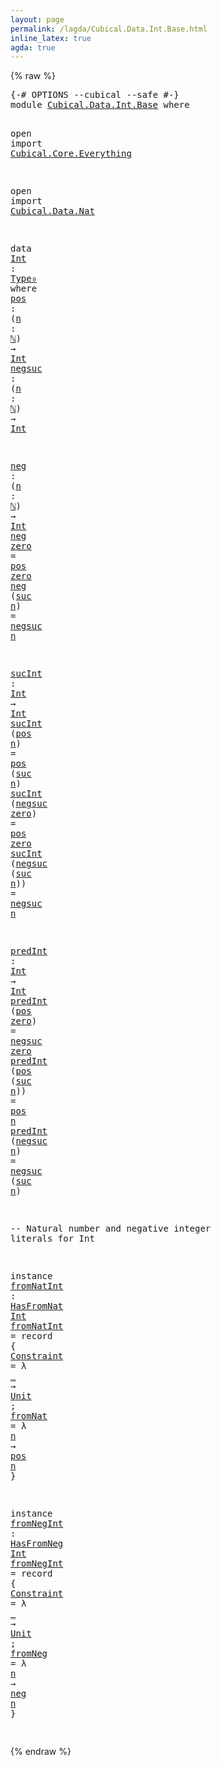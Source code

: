```yaml
---
layout: page
permalink: /lagda/Cubical.Data.Int.Base.html
inline_latex: true
agda: true
---
```

<body>
{% raw %}
<pre class="Agda">
<a id="1" class="Symbol">{-#</a> <a id="5" class="Keyword">OPTIONS</a> <a id="13" class="Pragma">--cubical</a> <a id="23" class="Pragma">--safe</a> <a id="30" class="Symbol">#-}</a>
<a id="34" class="Keyword">module</a> <a id="41" href="Cubical.Data.Int.Base.html" class="Module">Cubical.Data.Int.Base</a> <a id="63" class="Keyword">where</a>

<a id="70" class="Keyword">open</a> <a id="75" class="Keyword">import</a> <a id="82" href="Cubical.Core.Everything.html" class="Module">Cubical.Core.Everything</a>

<a id="107" class="Keyword">open</a> <a id="112" class="Keyword">import</a> <a id="119" href="Cubical.Data.Nat.html" class="Module">Cubical.Data.Nat</a>

<a id="137" class="Keyword">data</a> <a id="Int"></a><a id="142" href="Cubical.Data.Int.Base.html#142" class="Datatype">Int</a> <a id="146" class="Symbol">:</a> <a id="148" href="Cubical.Core.Primitives.html#1008" class="Function">Type₀</a> <a id="154" class="Keyword">where</a>
  <a id="Int.pos"></a><a id="162" href="Cubical.Data.Int.Base.html#162" class="InductiveConstructor">pos</a>    <a id="169" class="Symbol">:</a> <a id="171" class="Symbol">(</a><a id="172" href="Cubical.Data.Int.Base.html#172" class="Bound">n</a> <a id="174" class="Symbol">:</a> <a id="176" href="Agda.Builtin.Nat.html#192" class="Datatype">ℕ</a><a id="177" class="Symbol">)</a> <a id="179" class="Symbol">→</a> <a id="181" href="Cubical.Data.Int.Base.html#142" class="Datatype">Int</a>
  <a id="Int.negsuc"></a><a id="187" href="Cubical.Data.Int.Base.html#187" class="InductiveConstructor">negsuc</a> <a id="194" class="Symbol">:</a> <a id="196" class="Symbol">(</a><a id="197" href="Cubical.Data.Int.Base.html#197" class="Bound">n</a> <a id="199" class="Symbol">:</a> <a id="201" href="Agda.Builtin.Nat.html#192" class="Datatype">ℕ</a><a id="202" class="Symbol">)</a> <a id="204" class="Symbol">→</a> <a id="206" href="Cubical.Data.Int.Base.html#142" class="Datatype">Int</a>

<a id="neg"></a><a id="211" href="Cubical.Data.Int.Base.html#211" class="Function">neg</a> <a id="215" class="Symbol">:</a> <a id="217" class="Symbol">(</a><a id="218" href="Cubical.Data.Int.Base.html#218" class="Bound">n</a> <a id="220" class="Symbol">:</a> <a id="222" href="Agda.Builtin.Nat.html#192" class="Datatype">ℕ</a><a id="223" class="Symbol">)</a> <a id="225" class="Symbol">→</a> <a id="227" href="Cubical.Data.Int.Base.html#142" class="Datatype">Int</a>
<a id="231" href="Cubical.Data.Int.Base.html#211" class="Function">neg</a> <a id="235" href="Agda.Builtin.Nat.html#210" class="InductiveConstructor">zero</a> <a id="240" class="Symbol">=</a> <a id="242" href="Cubical.Data.Int.Base.html#162" class="InductiveConstructor">pos</a> <a id="246" href="Agda.Builtin.Nat.html#210" class="InductiveConstructor">zero</a>
<a id="251" href="Cubical.Data.Int.Base.html#211" class="Function">neg</a> <a id="255" class="Symbol">(</a><a id="256" href="Agda.Builtin.Nat.html#223" class="InductiveConstructor">suc</a> <a id="260" href="Cubical.Data.Int.Base.html#260" class="Bound">n</a><a id="261" class="Symbol">)</a> <a id="263" class="Symbol">=</a> <a id="265" href="Cubical.Data.Int.Base.html#187" class="InductiveConstructor">negsuc</a> <a id="272" href="Cubical.Data.Int.Base.html#260" class="Bound">n</a>

<a id="sucInt"></a><a id="275" href="Cubical.Data.Int.Base.html#275" class="Function">sucInt</a> <a id="282" class="Symbol">:</a> <a id="284" href="Cubical.Data.Int.Base.html#142" class="Datatype">Int</a> <a id="288" class="Symbol">→</a> <a id="290" href="Cubical.Data.Int.Base.html#142" class="Datatype">Int</a>
<a id="294" href="Cubical.Data.Int.Base.html#275" class="Function">sucInt</a> <a id="301" class="Symbol">(</a><a id="302" href="Cubical.Data.Int.Base.html#162" class="InductiveConstructor">pos</a> <a id="306" href="Cubical.Data.Int.Base.html#306" class="Bound">n</a><a id="307" class="Symbol">)</a>          <a id="318" class="Symbol">=</a> <a id="320" href="Cubical.Data.Int.Base.html#162" class="InductiveConstructor">pos</a> <a id="324" class="Symbol">(</a><a id="325" href="Agda.Builtin.Nat.html#223" class="InductiveConstructor">suc</a> <a id="329" href="Cubical.Data.Int.Base.html#306" class="Bound">n</a><a id="330" class="Symbol">)</a>
<a id="332" href="Cubical.Data.Int.Base.html#275" class="Function">sucInt</a> <a id="339" class="Symbol">(</a><a id="340" href="Cubical.Data.Int.Base.html#187" class="InductiveConstructor">negsuc</a> <a id="347" href="Agda.Builtin.Nat.html#210" class="InductiveConstructor">zero</a><a id="351" class="Symbol">)</a>    <a id="356" class="Symbol">=</a> <a id="358" href="Cubical.Data.Int.Base.html#162" class="InductiveConstructor">pos</a> <a id="362" href="Agda.Builtin.Nat.html#210" class="InductiveConstructor">zero</a>
<a id="367" href="Cubical.Data.Int.Base.html#275" class="Function">sucInt</a> <a id="374" class="Symbol">(</a><a id="375" href="Cubical.Data.Int.Base.html#187" class="InductiveConstructor">negsuc</a> <a id="382" class="Symbol">(</a><a id="383" href="Agda.Builtin.Nat.html#223" class="InductiveConstructor">suc</a> <a id="387" href="Cubical.Data.Int.Base.html#387" class="Bound">n</a><a id="388" class="Symbol">))</a> <a id="391" class="Symbol">=</a> <a id="393" href="Cubical.Data.Int.Base.html#187" class="InductiveConstructor">negsuc</a> <a id="400" href="Cubical.Data.Int.Base.html#387" class="Bound">n</a>

<a id="predInt"></a><a id="403" href="Cubical.Data.Int.Base.html#403" class="Function">predInt</a> <a id="411" class="Symbol">:</a> <a id="413" href="Cubical.Data.Int.Base.html#142" class="Datatype">Int</a> <a id="417" class="Symbol">→</a> <a id="419" href="Cubical.Data.Int.Base.html#142" class="Datatype">Int</a>
<a id="423" href="Cubical.Data.Int.Base.html#403" class="Function">predInt</a> <a id="431" class="Symbol">(</a><a id="432" href="Cubical.Data.Int.Base.html#162" class="InductiveConstructor">pos</a> <a id="436" href="Agda.Builtin.Nat.html#210" class="InductiveConstructor">zero</a><a id="440" class="Symbol">)</a>    <a id="445" class="Symbol">=</a> <a id="447" href="Cubical.Data.Int.Base.html#187" class="InductiveConstructor">negsuc</a> <a id="454" href="Agda.Builtin.Nat.html#210" class="InductiveConstructor">zero</a>
<a id="459" href="Cubical.Data.Int.Base.html#403" class="Function">predInt</a> <a id="467" class="Symbol">(</a><a id="468" href="Cubical.Data.Int.Base.html#162" class="InductiveConstructor">pos</a> <a id="472" class="Symbol">(</a><a id="473" href="Agda.Builtin.Nat.html#223" class="InductiveConstructor">suc</a> <a id="477" href="Cubical.Data.Int.Base.html#477" class="Bound">n</a><a id="478" class="Symbol">))</a> <a id="481" class="Symbol">=</a> <a id="483" href="Cubical.Data.Int.Base.html#162" class="InductiveConstructor">pos</a> <a id="487" href="Cubical.Data.Int.Base.html#477" class="Bound">n</a>
<a id="489" href="Cubical.Data.Int.Base.html#403" class="Function">predInt</a> <a id="497" class="Symbol">(</a><a id="498" href="Cubical.Data.Int.Base.html#187" class="InductiveConstructor">negsuc</a> <a id="505" href="Cubical.Data.Int.Base.html#505" class="Bound">n</a><a id="506" class="Symbol">)</a>    <a id="511" class="Symbol">=</a> <a id="513" href="Cubical.Data.Int.Base.html#187" class="InductiveConstructor">negsuc</a> <a id="520" class="Symbol">(</a><a id="521" href="Agda.Builtin.Nat.html#223" class="InductiveConstructor">suc</a> <a id="525" href="Cubical.Data.Int.Base.html#505" class="Bound">n</a><a id="526" class="Symbol">)</a>

<a id="529" class="Comment">-- Natural number and negative integer literals for Int</a>

<a id="586" class="Keyword">instance</a>
  <a id="fromNatInt"></a><a id="597" href="Cubical.Data.Int.Base.html#597" class="Function">fromNatInt</a> <a id="608" class="Symbol">:</a> <a id="610" href="Agda.Builtin.FromNat.html#197" class="Record">HasFromNat</a> <a id="621" href="Cubical.Data.Int.Base.html#142" class="Datatype">Int</a>
  <a id="627" href="Cubical.Data.Int.Base.html#597" class="Function">fromNatInt</a> <a id="638" class="Symbol">=</a> <a id="640" class="Keyword">record</a> <a id="647" class="Symbol">{</a> <a id="649" href="Agda.Builtin.FromNat.html#253" class="Field">Constraint</a> <a id="660" class="Symbol">=</a> <a id="662" class="Symbol">λ</a> <a id="664" href="Cubical.Data.Int.Base.html#664" class="Bound">_</a> <a id="666" class="Symbol">→</a> <a id="668" href="Cubical.Data.Unit.Base.html#141" class="Record">Unit</a> <a id="673" class="Symbol">;</a> <a id="675" href="Agda.Builtin.FromNat.html#282" class="Field">fromNat</a> <a id="683" class="Symbol">=</a> <a id="685" class="Symbol">λ</a> <a id="687" href="Cubical.Data.Int.Base.html#687" class="Bound">n</a> <a id="689" class="Symbol">→</a> <a id="691" href="Cubical.Data.Int.Base.html#162" class="InductiveConstructor">pos</a> <a id="695" href="Cubical.Data.Int.Base.html#687" class="Bound">n</a> <a id="697" class="Symbol">}</a>

<a id="700" class="Keyword">instance</a>
  <a id="fromNegInt"></a><a id="711" href="Cubical.Data.Int.Base.html#711" class="Function">fromNegInt</a> <a id="722" class="Symbol">:</a> <a id="724" href="Agda.Builtin.FromNeg.html#197" class="Record">HasFromNeg</a> <a id="735" href="Cubical.Data.Int.Base.html#142" class="Datatype">Int</a>
  <a id="741" href="Cubical.Data.Int.Base.html#711" class="Function">fromNegInt</a> <a id="752" class="Symbol">=</a> <a id="754" class="Keyword">record</a> <a id="761" class="Symbol">{</a> <a id="763" href="Agda.Builtin.FromNeg.html#255" class="Field">Constraint</a> <a id="774" class="Symbol">=</a> <a id="776" class="Symbol">λ</a> <a id="778" href="Cubical.Data.Int.Base.html#778" class="Bound">_</a> <a id="780" class="Symbol">→</a> <a id="782" href="Cubical.Data.Unit.Base.html#141" class="Record">Unit</a> <a id="787" class="Symbol">;</a> <a id="789" href="Agda.Builtin.FromNeg.html#284" class="Field">fromNeg</a> <a id="797" class="Symbol">=</a> <a id="799" class="Symbol">λ</a> <a id="801" href="Cubical.Data.Int.Base.html#801" class="Bound">n</a> <a id="803" class="Symbol">→</a> <a id="805" href="Cubical.Data.Int.Base.html#211" class="Function">neg</a> <a id="809" href="Cubical.Data.Int.Base.html#801" class="Bound">n</a> <a id="811" class="Symbol">}</a>

</pre>
{% endraw %}
</body>